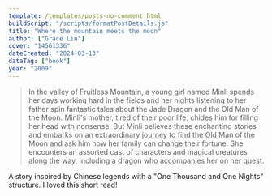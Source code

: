 ```yaml
---
template: /templates/posts-no-comment.html
buildScript: "/scripts/formatPostDetails.js"
title: "Where the mountain meets the moon"
author: ["Grace Lin"]
cover: "14561336"
dateCreated: "2024-03-13"
dataTag: ["book"]
year: "2009"
---
```


> In the valley of Fruitless Mountain, a young girl named Minli spends her days working hard in the fields and her nights listening to her father spin fantastic tales about the Jade Dragon and the Old Man of the Moon. Minli's mother, tired of their poor life, chides him for filling her head with nonsense. But Minli believes these enchanting stories and embarks on an extraordinary journey to find the Old Man of the Moon and ask him how her family can change their fortune. She encounters an assorted cast of characters and magical creatures along the way, including a dragon who accompanies her on her quest.

A story inspired by Chinese legends with a "One Thousand and One Nights" structure. I loved this short read!
